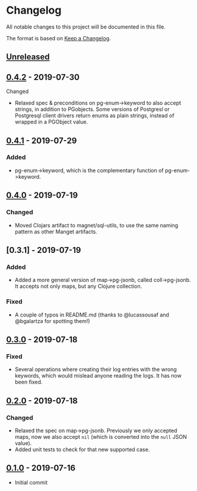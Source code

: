 # Changelog
All notable changes to this project will be documented in this file.

The format is based on [Keep a Changelog](http://keepachangelog.com/en/1.0.0/).

## [Unreleased]

## [0.4.2] - 2019-07-30

Changed
- Relaxed spec & preconditions on pg-enum->keyword to also accept strings, in addition to PGobjects. Some versions of Postgresl or Postgresql client drivers return enums as plain strings, instead of wrapped in a PGObject value.

## [0.4.1] - 2019-07-29

### Added
- pg-enum->keyword, which is the complementary function of pg-enum->keyword.

## [0.4.0] - 2019-07-19

### Changed
- Moved Clojars artifact to magnet/sql-utils, to use the same naming pattern as other Manget artifacts.

## [0.3.1] - 2019-07-19

### Added
- Added a more general version of map->pg-jsonb, called coll->pg-jsonb. It accepts not only maps, but any Clojure collection.

### Fixed
- A couple of typos in README.md (thanks to @lucassousaf and @bgalartza for spotting them!)

## [0.3.0] - 2019-07-18

### Fixed
- Several operations where creating their log entries with the wrong keywords, which would mislead anyone reading the logs. It has now been fixed.

## [0.2.0] - 2019-07-18

### Changed
- Relaxed the spec on map->pg-jsonb. Previously we only accepted maps, now we also accept `nil` (which is converted into the `null` JSON value).
- Added unit tests to check for that new supported case.

## [0.1.0] - 2019-07-16
- Initial commit

[UNRELEASED]: https://github.com/magnetcoop/buddy-auth.jwt-oidc/compare/v0.4.2...HEAD
[0.4.2]: https://github.com/magnetcoop/buddy-auth.jwt-oidc/releases/tag/v0.4.1..0.4.2
[0.4.1]: https://github.com/magnetcoop/buddy-auth.jwt-oidc/releases/tag/v0.4.1..0.4.1
[0.4.0]: https://github.com/magnetcoop/buddy-auth.jwt-oidc/releases/tag/v0.4.0..0.3.0
[0.3.0]: https://github.com/magnetcoop/buddy-auth.jwt-oidc/releases/tag/v0.3.0..0.2.0
[0.2.0]: https://github.com/magnetcoop/buddy-auth.jwt-oidc/releases/tag/v0.2.0..0.1.0
[0.1.0]: https://github.com/magnetcoop/buddy-auth.jwt-oidc/releases/tag/v0.1.0

